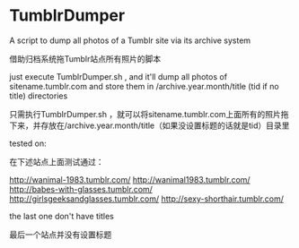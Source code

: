 # TumblrDumper
A script to dump all photos of a Tumblr site via its archive system

借助归档系统拖Tumblr站点所有照片的脚本


just execute TumblrDumper.sh <sitename>, and it'll dump all photos of sitename.tumblr.com and store them in /archive.year.month/title (tid if no title) directories

只需执行TumblrDumper.sh <sitename>，就可以将sitename.tumblr.com上面所有的照片拖下来，并存放在/archive.year.month/title（如果没设置标题的话就是tid）目录里

tested on: 

在下述站点上面测试通过：

http://wanimal-1983.tumblr.com/
http://wanimal1983.tumblr.com/
http://babes-with-glasses.tumblr.com/
http://girlsgeeksandglasses.tumblr.com/
http://sexy-shorthair.tumblr.com/

the last one don't have titles

最后一个站点并没有设置标题
